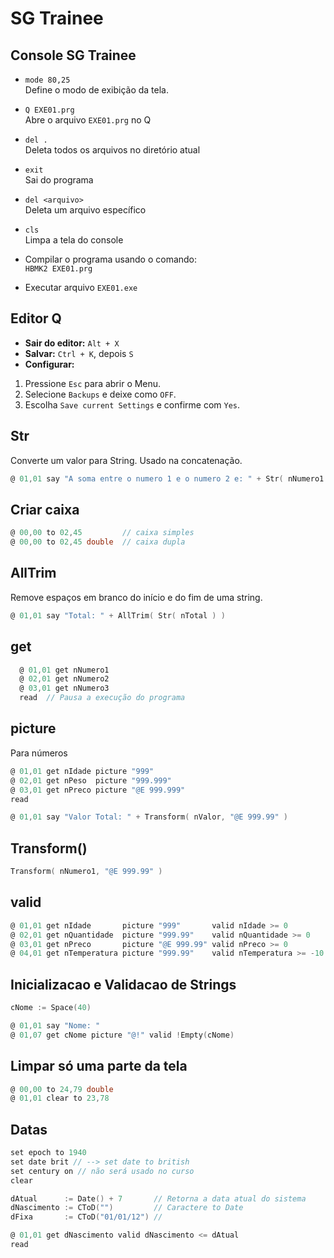 # SG Trainee

## Console SG Trainee
* `mode 80,25`  
  Define o modo de exibição da tela.

* `Q EXE01.prg`  
  Abre o arquivo `EXE01.prg` no Q

* `del .`  
  Deleta todos os arquivos no diretório atual

* `exit`  
  Sai do programa

* `del <arquivo>`  
  Deleta um arquivo específico

* `cls`  
  Limpa a tela do console

* Compilar o programa usando o comando:  
  `HBMK2 EXE01.prg`

* Executar arquivo
  `EXE01.exe`

## Editor Q
- **Sair do editor:** `Alt + X`
- **Salvar:** `Ctrl + K`, depois `S`
- **Configurar:**
1. Pressione `Esc` para abrir o Menu.
2. Selecione `Backups` e deixe como `OFF`.
3. Escolha `Save current Settings` e confirme com `Yes`.

## Str
Converte um valor para String. Usado na concatenação.
```h
@ 01,01 say "A soma entre o numero 1 e o numero 2 e: " + Str( nNumero1 + nNumero2 )
```

## Criar caixa
```h
@ 00,00 to 02,45         // caixa simples
@ 00,00 to 02,45 double  // caixa dupla
```

## AllTrim
Remove espaços em branco do início e do fim de uma string.
```h
@ 01,01 say "Total: " + AllTrim( Str( nTotal ) )
```

## get
``` h
  @ 01,01 get nNumero1
  @ 02,01 get nNumero2
  @ 03,01 get nNumero3
  read  // Pausa a execução do programa
```

## picture
Para números  
```h
@ 01,01 get nIdade picture "999"
@ 02,01 get nPeso  picture "999.999"
@ 03,01 get nPreco picture "@E 999.999"
read

@ 01,01 say "Valor Total: " + Transform( nValor, "@E 999.99" )
```

## Transform()
```h
Transform( nNumero1, "@E 999.99" )
```

## valid
```h
@ 01,01 get nIdade       picture "999"       valid nIdade >= 0
@ 02,01 get nQuantidade  picture "999.99"    valid nQuantidade >= 0
@ 03,01 get nPreco       picture "@E 999.99" valid nPreco >= 0
@ 04,01 get nTemperatura picture "999.99"    valid nTemperatura >= -10 .and. nTemperatura <= 50
```
## Inicializacao e Validacao de Strings

```h
cNome := Space(40)

@ 01,01 say "Nome: "
@ 01,07 get cNome picture "@!" valid !Empty(cNome)
```

## Limpar só uma parte da tela
```h
@ 00,00 to 24,79 double
@ 01,01 clear to 23,78
```

## Datas
```h
set epoch to 1940
set date brit // --> set date to british
set century on // não será usado no curso
clear

dAtual      := Date() + 7       // Retorna a data atual do sistema
dNascimento := CToD("")         // Caractere to Date
dFixa       := CToD("01/01/12") // 

@ 01,01 get dNascimento valid dNascimento <= dAtual
read
```
